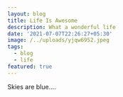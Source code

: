 ```yaml
---
layout: blog
title: Life Is Awesome
description: What a wonderful life
date: '2021-07-07T22:26:27+05:30'
image: /../uploads/yjqw6952.jpeg
tags:
  - blog
  - life
featured: true
---
```

Skies are blue....
